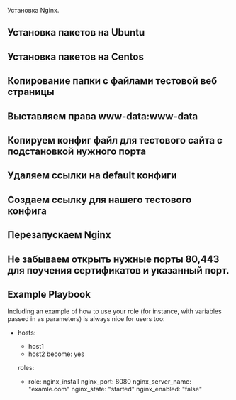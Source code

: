 Установка Nginx.

## Установка пакетов на Ubuntu

## Установка пакетов на Centos

## Копирование папки с файлами тестовой веб страницы
## Выставляем права www-data:www-data

## Копируем конфиг файл для тестового сайта с подстановкой нужного порта

## Удаляем ссылки на default конфиги

## Создаем ссылку для нашего тестового конфига

## Перезапускаем Nginx

## Не забываем открыть нужные порты 80,443 для поучения сертификатов и указанный порт.


Example Playbook
----------------

Including an example of how to use your role (for instance, with variables passed in as parameters) is always nice for users too:

- hosts:
    - host1
    - host2
  become: yes

  roles:
    - role: nginx_install
      nginx_port: 8080
      nginx_server_name: "examle.com"
      nginx_state: "started"
      nginx_enabled: "false"

